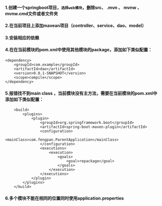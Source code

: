 #### 1.创建一个springboot项目，`选择web模块`，删除src、 .mvn 、 mvnw 、 mvnw.cmd文件或者文件夹

#### 2.在当前项目上添加mavean项目（controller、service、dao、model）

#### 3.安装相应的依赖

#### 4.在在当前模块的pom.xml中使用其他模块的package，添加如下类似配置：

```
<dependency>
    <groupId>com.example</groupId>
    <artifactId>dao</artifactId>
    <version>0.0.1-SNAPSHOT</version>
    <scope>compile</scope>
</dependency>
```

#### 5.报错找不到main class ，当前模块没有主方法，需要在当前模块的pom.xml中添加如下类似配置：

```
    <build>
        <plugins>
            <plugin>
                <groupId>org.springframework.boot</groupId>
                <artifactId>spring-boot-maven-plugin</artifactId>
                <configuration>
                    <mainClass>com.fengpan.ParentApplication</mainClass>
                </configuration>
                <executions>
                    <execution>
                        <goals>
                            <goal>repackage</goal>
                        </goals>
                    </execution>
                </executions>
            </plugin>
        </plugins>
    </build>
```

#### 6.多个模块不能在相同的位置同时使用application.properties

